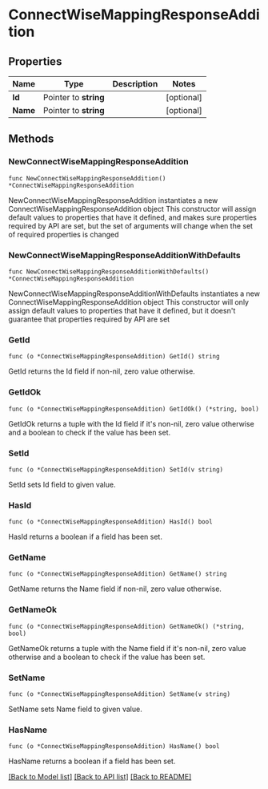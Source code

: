 # ConnectWiseMappingResponseAddition

## Properties

Name | Type | Description | Notes
------------ | ------------- | ------------- | -------------
**Id** | Pointer to **string** |  | [optional] 
**Name** | Pointer to **string** |  | [optional] 

## Methods

### NewConnectWiseMappingResponseAddition

`func NewConnectWiseMappingResponseAddition() *ConnectWiseMappingResponseAddition`

NewConnectWiseMappingResponseAddition instantiates a new ConnectWiseMappingResponseAddition object
This constructor will assign default values to properties that have it defined,
and makes sure properties required by API are set, but the set of arguments
will change when the set of required properties is changed

### NewConnectWiseMappingResponseAdditionWithDefaults

`func NewConnectWiseMappingResponseAdditionWithDefaults() *ConnectWiseMappingResponseAddition`

NewConnectWiseMappingResponseAdditionWithDefaults instantiates a new ConnectWiseMappingResponseAddition object
This constructor will only assign default values to properties that have it defined,
but it doesn't guarantee that properties required by API are set

### GetId

`func (o *ConnectWiseMappingResponseAddition) GetId() string`

GetId returns the Id field if non-nil, zero value otherwise.

### GetIdOk

`func (o *ConnectWiseMappingResponseAddition) GetIdOk() (*string, bool)`

GetIdOk returns a tuple with the Id field if it's non-nil, zero value otherwise
and a boolean to check if the value has been set.

### SetId

`func (o *ConnectWiseMappingResponseAddition) SetId(v string)`

SetId sets Id field to given value.

### HasId

`func (o *ConnectWiseMappingResponseAddition) HasId() bool`

HasId returns a boolean if a field has been set.

### GetName

`func (o *ConnectWiseMappingResponseAddition) GetName() string`

GetName returns the Name field if non-nil, zero value otherwise.

### GetNameOk

`func (o *ConnectWiseMappingResponseAddition) GetNameOk() (*string, bool)`

GetNameOk returns a tuple with the Name field if it's non-nil, zero value otherwise
and a boolean to check if the value has been set.

### SetName

`func (o *ConnectWiseMappingResponseAddition) SetName(v string)`

SetName sets Name field to given value.

### HasName

`func (o *ConnectWiseMappingResponseAddition) HasName() bool`

HasName returns a boolean if a field has been set.


[[Back to Model list]](../README.md#documentation-for-models) [[Back to API list]](../README.md#documentation-for-api-endpoints) [[Back to README]](../README.md)


